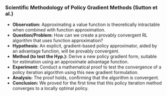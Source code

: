 ### Scientific Methodology of Policy Gradient Methods (Sutton et al.)

* **Observation:** Approximating a value function is theoretically intractable when combined with function approximation.
* **Question/Problem:** How can we create a provably convergent RL algorithm that uses function approximation?
* **Hypothesis:** An explicit, gradient-based policy approximator, aided by an advantage function, will be provably convergent.
* **Method (to test the Hyp.):** Derive a new policy gradient form, suitable for estimation using an approximate advantage function.
* **Experiment:** Conduct a mathematical proof to test the convergence of a policy iteration algorithm using this new gradient formulation.
* **Analysis:** The proof holds, confirming that the algorithm is convergent.
* **Conclusion:** We proved for the first time that this policy iteration method converges to a locally optimal policy.